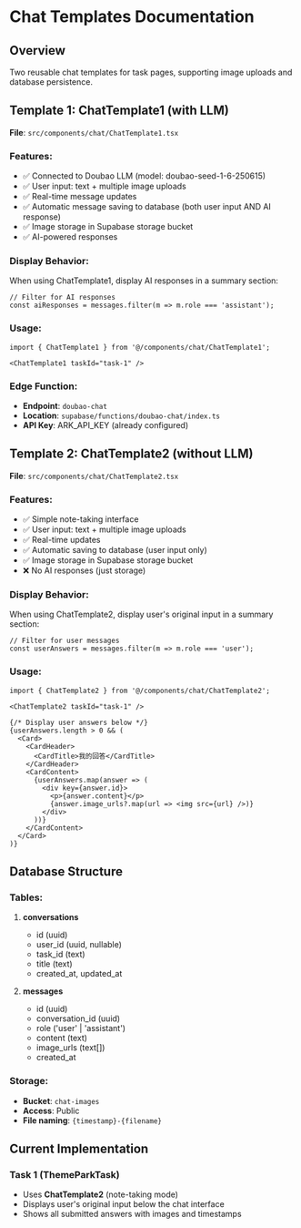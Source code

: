 # Chat Templates Documentation

## Overview
Two reusable chat templates for task pages, supporting image uploads and database persistence.

## Template 1: ChatTemplate1 (with LLM)
**File**: `src/components/chat/ChatTemplate1.tsx`

### Features:
- ✅ Connected to Doubao LLM (model: doubao-seed-1-6-250615)
- ✅ User input: text + multiple image uploads
- ✅ Real-time message updates
- ✅ Automatic message saving to database (both user input AND AI response)
- ✅ Image storage in Supabase storage bucket
- ✅ AI-powered responses

### Display Behavior:
When using ChatTemplate1, display AI responses in a summary section:
```tsx
// Filter for AI responses
const aiResponses = messages.filter(m => m.role === 'assistant');
```

### Usage:
```tsx
import { ChatTemplate1 } from '@/components/chat/ChatTemplate1';

<ChatTemplate1 taskId="task-1" />
```

### Edge Function:
- **Endpoint**: `doubao-chat`
- **Location**: `supabase/functions/doubao-chat/index.ts`
- **API Key**: ARK_API_KEY (already configured)

## Template 2: ChatTemplate2 (without LLM)
**File**: `src/components/chat/ChatTemplate2.tsx`

### Features:
- ✅ Simple note-taking interface
- ✅ User input: text + multiple image uploads
- ✅ Real-time updates
- ✅ Automatic saving to database (user input only)
- ✅ Image storage in Supabase storage bucket
- ❌ No AI responses (just storage)

### Display Behavior:
When using ChatTemplate2, display user's original input in a summary section:
```tsx
// Filter for user messages
const userAnswers = messages.filter(m => m.role === 'user');
```

### Usage:
```tsx
import { ChatTemplate2 } from '@/components/chat/ChatTemplate2';

<ChatTemplate2 taskId="task-1" />

{/* Display user answers below */}
{userAnswers.length > 0 && (
  <Card>
    <CardHeader>
      <CardTitle>我的回答</CardTitle>
    </CardHeader>
    <CardContent>
      {userAnswers.map(answer => (
        <div key={answer.id}>
          <p>{answer.content}</p>
          {answer.image_urls?.map(url => <img src={url} />)}
        </div>
      ))}
    </CardContent>
  </Card>
)}
```

## Database Structure

### Tables:
1. **conversations**
   - id (uuid)
   - user_id (uuid, nullable)
   - task_id (text)
   - title (text)
   - created_at, updated_at

2. **messages**
   - id (uuid)
   - conversation_id (uuid)
   - role ('user' | 'assistant')
   - content (text)
   - image_urls (text[])
   - created_at

### Storage:
- **Bucket**: `chat-images`
- **Access**: Public
- **File naming**: `{timestamp}-{filename}`

## Current Implementation

### Task 1 (ThemeParkTask)
- Uses **ChatTemplate2** (note-taking mode)
- Displays user's original input below the chat interface
- Shows all submitted answers with images and timestamps